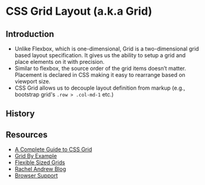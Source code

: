 # CSS Grid Layout (a.k.a Grid)

## Introduction
- Unlike Flexbox, which is one-dimensional, Grid is a two-dimensional grid based layout specification. It gives us the ability to setup a grid and place elements on it with precision.
- Similar to flexbox, the source order of the grid items doesn’t matter. Placement is declared in CSS making it easy to rearrange based on viewport size.
- CSS Grid allows us to decouple layout definition from markup (e.g., bootstrap grid's `.row > .col-md-1` etc.)

## History


## Resources
- [A Complete Guide to CSS Grid](https://css-tricks.com/snippets/css/complete-guide-grid/)
- [Grid By Example](http://gridbyexample.com/examples/)
- [Flexible Sized Grids](https://rachelandrew.co.uk/archives/2016/04/12/flexible-sized-grids-with-auto-fill-and-minmax/)
- [Rachel Andrew Blog](https://rachelandrew.co.uk/archives/)
- [Browser Support](http://caniuse.com/#feat=css-grid)

